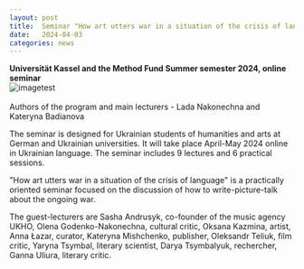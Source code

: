 ```yaml
---
layout: post
title:  Seminar "How art utters war in a situation of the crisis of language"
date:   2024-04-03
categories: news
---
```


<section markdown="1" class="EN">


**Universität Kassel and the Method Fund
Summer semester 2024, online seminar**
<br>
![imagetest]({{site.baseurl}}/assets/images/posts/seminar2024-kassel.jpg#50)
<br>
<br>
Authors of the program and main lecturers - Lada Nakonechna and Kateryna Badianova

The seminar is designed for Ukrainian students of humanities and arts at German and Ukrainian universities. It will take place April-May 2024 online in Ukrainian language. The seminar includes 9 lectures and 6 practical sessions.
 
"How art utters war in a situation of the crisis of language"  is a practically oriented seminar focused on the discussion of how to write-picture-talk about the ongoing war.

The guest-lecturers are Sasha Andrusyk, co-founder of the music agency UKHO, Olena Godenko-Nakonechna, cultural critic, Oksana Kazmina, artist, Anna Łazar, curator, Kateryna Mishchenko, publisher, Oleksandr Teliuk, film critic, Yaryna Tsymbal, literary scientist, Darya Tsymbalyuk, rechercher, Ganna Uliura, literary critic.
 

</section>


<section markdown="1" class="UKR">

</section>
